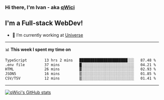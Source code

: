 ### Hi there, I'm Ivan - aka [qWici][website]

## I'm a Full-stack WebDev!
- 🔭 I’m currently working at [Universe][universe]

---

📊 **This week I spent my time on**
<!--START_SECTION:waka-->

```txt
TypeScript        13 hrs 2 mins   ██████████████████████░░░   87.48 %
.env file         37 mins         █░░░░░░░░░░░░░░░░░░░░░░░░   04.21 %
HTML              26 mins         ▓░░░░░░░░░░░░░░░░░░░░░░░░   02.93 %
JSON5             16 mins         ▒░░░░░░░░░░░░░░░░░░░░░░░░   01.85 %
CSV/TSV           12 mins         ▒░░░░░░░░░░░░░░░░░░░░░░░░   01.41 %
```

<!--END_SECTION:waka-->

---

[![qWici's GitHub stats](https://github-readme-stats.vercel.app/api?username=qWici)](https://github.com/qWici/github-readme-stats)

[website]: https://devkucher.com
[twitter]: https://twitter.com/KucherDev
[linkedin]: https://www.linkedin.com/in/ivankucher
[universe]: https://universeapps.limited
